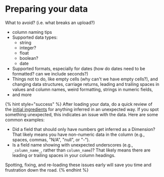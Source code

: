 # Preparing your data



What to avoid? \(i.e. what breaks an upload?\)

* column naming tips
* Supported data types:
  * string
  * integer?
  * float
  * boolean?
  * date
* Supported formats, especially for dates \(how do dates need to be formatted? can we include seconds?\)
* Things not to do, like empty cells \(why can't we have empty cells?\), and changing data structures, carriage returns, leading and trailing spaces in values and column names, weird formatting, strings in numeric fields, 
* and more

{% hint style="success" %}
After loading your data, do a quick review of the [initial ingredients](../data-sources/create-a-data-source/#initial-ingredients) for anything inferred in an unexpected way. If you spot something unexpected, this indicates an issue with the data. Here are some common examples:

* Did a field that should only have numbers get inferred as a Dimension? That likely means you have non-numeric data in the column \(e.g., spaces, commas, "N/A", "null", or "-"\).
* Is a field name showing with unexpected underscores \(e.g., `_column_name_`, rather than `column_name`\)? That likely means there are leading or trailing spaces in your column headings.

Spotting, fixing, and re-loading these issues early will save you time and frustration down the road.
{% endhint %}

